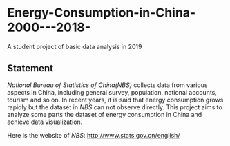 # Energy-Consumption-in-China-2000---2018-
A student project of basic data analysis in 2019

## Statement
*National Bureau of Statistics of China(NBS)* collects data from various aspects in China, including general survey, population, national accounts, tourism and so on. In recent years, it is said that energy consumption grows rapidly but the dataset in *NBS* can not observe directly. This project aims to analyze some parts the dataset of energy consumption in China and achieve data visualization.

Here is the website of *NBS*: http://www.stats.gov.cn/english/
